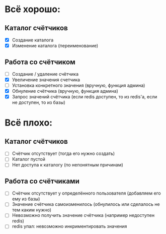 # Всё хорошо:
## Каталог счётчиков
  - [x] Создание каталога
  - [x] Изменение каталога (переименование)
## Работа со счётчиком
  - [ ] Создание / удаление счётчика
  - [x] Увеличение значения счетчика
  - [ ] Установка конкретного значения (вручную, функция админа)
  - [x] Обнуление счётчика (вручную, функция админа)
  - [x] Запрос значений счётчика (если redis доступен, то из redis'a, если не доступен, то из базы)
  
# Всё плохо:
## Каталог счётчиков
  - [ ] Счётчик отсутствует (тогда его нужно создать)
  - [ ] Каталог пустой
  - [ ] Нет доступа к каталогу (по непонятным причинам)
## Работа со счётчиками
  - [ ] Счётчик отсутствует у определённого пользователя (добавляем его ему из базы)
  - [ ] Значение счётчика самоизменилось (обнулилось или сделалось не тем каким нужно)
  - [ ] Невозможно получить значение счётчика (например недоступен redis)
  - [ ] redis упал: невозможно инкриментировать значения 
